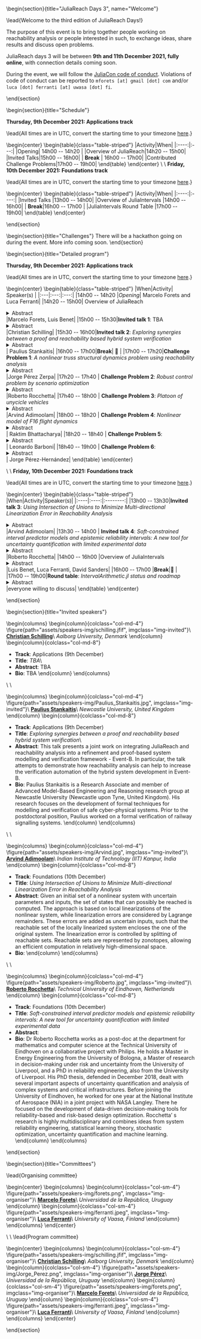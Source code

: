 <!-- =============================
     ABOUT
    ============================== -->

\begin{section}{title="JuliaReach Days 3", name="Welcome"}

\lead{Welcome to the third edition of JuliaReach Days!}

The purpose of this event is to bring together people working on reachability analysis
or people interested in such, to exchange ideas, share results and discuss open problems.

JuliaReach days 3 will be between **9th and 11th December 2021, fully online**, with
connection details coming soon.

During the event, we will follow the [JuliaCon code of conduct](https://juliacon.org/2021/coc/).
Violations of code of conduct can be reported to `mforets [at] gmail [dot] com` and/or `luca [dot] ferranti [at] uwasa [dot] fi`.

\end{section}


<!-- ==============================
     GETTING STARTED
     ============================== -->
\begin{section}{title="Schedule"}

**Thursday, 9th December 2021: Applications track**

\lead{All times are in UTC, convert the starting time to your timezone [here](https://arewemeetingyet.com/UTC/2021-12-09/14:00).}

\begin{center}
\begin{table}{class="table-striped"}
|Activity|When|
|:----:|:---:|
|Opening| 14h00 -- 14h20 |
|Overview of JuliaReach|14h20 -- 15h00|
|Invited Talks|15h00 -- 16h00|
| **Break** | 16h00 -- 17h00|
|Contributed Challenge Problems|17h00 -- 19h00|
\end{table}
\end{center}
\\
\\
**Friday, 10th December 2021: Foundations track**

\lead{All times are in UTC, convert the starting time to your timezone [here](https://arewemeetingyet.com/UTC/2021-12-09/13:00).}

\begin{center}
\begin{table}{class="table-striped"}
|Activity|When|
|:----:|:----:|
|Invited Talks |13h00 -- 14h00|
|Overview of JuliaIntervals |14h00 -- 16h00|
| **Break**|16h00 -- 17h00 |
|JuliaIntervals Round Table |17h00 -- 19h00|
\end{table}
\end{center}

\end{section}



<!-- ==============================
     HACKATHON
     ============================== -->
\begin{section}{title="Challenges"}
    There will be a hackathon going on during the event. More info coming soon.
\end{section}


<!-- =============================
     Detailed program
    ============================== -->

\begin{section}{title="Detailed program"}

**Thursday, 9th December 2021: Applications track**

\lead{All times are in UTC, convert the starting time to your timezone [here](https://arewemeetingyet.com/UTC/2021-12-09/14:00).}

\begin{center}
\begin{table}{class="table-striped"}
|When|Activity| Speaker(s) |
|:---|:---:|:---:|
|14h00 -- 14h20 |*Opening*| Marcelo Forets and Luca Ferranti|
|14h20 -- 15h00| Overview of JuliaReach <details><summary>Abstract</summary>TBA</details>|Marcelo Forets, Luis Benet|
|15h00 -- 15h30|**Invited talk 1**: TBA<details><summary>Abstract</summary>TBA</details>|Christian Schilling|
|15h30 -- 16h00|**Invited talk 2**: *Exploring synergies between a proof and reachability based hybrid system verification* <details><summary>Abstract</summary>This talk presents a joint work on integrating JuliaReach and reachability analysis into a refinement and proof-based system modelling and verification framework - Event-B. In particular, the talk attempts to demonstrate how reachability analysis can help to increase the verification automation of the hybrid system development in Event-B. </details>| Paulius Stankaitis|
|16h00 -- 17h00|**Break**| 🍕 |
|17h00 -- 17h20|**Challenge Problem 1**: *A nonlinear truss structural dynamics problem using reachability analysis* <details><summary>Abstract</summary>In this challenge, a simple truss-structure linear/nonlinear dynamics problem will be presented, where in the nonlinear case, large displacements are considered [[1]](https://raw.githubusercontent.com/ONSAS/libroANLE/main/tex/libroANLE.pdf#subsection.4.3.1). Basic Finite Element Method and Solid Dynamics concepts will be exposed, as well as the gold-standard numerical integration techniques. The recent application of Reachability Analysis to the linear case will be recalled [[2]](https://arxiv.org/pdf/2105.05841.pdf). The numerical results for the linear case using numerical integration and reachability will be obtained. Finally the nonlinear case problem will be clearly posed allowing to discuss possible novel approaches using reachability analysis.</details>|Jorge Pérez Zerpa|
|17h20 -- 17h40 | **Challenge Problem 2**: *Robust control problem by scenario optimization* <details><summary>Abstract</summary>TBA</details>|Roberto Rocchetta|
|17h40 -- 18h00 | **Challenge Problem 3**: *Platoon of unycicle vehicles* <details><summary>Abstract</summary>TBA</details>|Arvind Adimoolam|
|18h00 -- 18h20 | **Challenge Problem 4**:  *Nonlinear model of F16 flight dynamics* <details><summary>Abstract</summary>TBA</details>| Raktim Bhattacharya|
|18h20 -- 18h40 | **Challenge Problem 5**:   <details><summary>Abstract</summary>TBA</details>| Leonardo Barboni|
|18h40 -- 19h00 | **Challenge Problem 6**:   <details><summary>Abstract</summary>TBA</details>| Jorge Pérez-Hernández|
\end{table}
\end{center}

\\
\\
**Friday, 10th December 2021: Foundations track**

\lead{All times are in UTC, convert the starting time to your timezone [here](https://arewemeetingyet.com/UTC/2021-12-09/13:00).}

\begin{center}
\begin{table}{class="table-striped"}
|When|Activity|Speaker(s)|
|:----|:----:|:--------:|
|13h00 -- 13h30|**Invited talk 3**: *Using Intersection of Unions to Minimize Multi-directional Linearization Error in Reachability Analysis* <details><summary>Abstract</summary>Given an initial set of a nonlinear system with uncertain parameters and inputs, the set of states that can possibly be reached is computed. The approach is based on local linearizations of the nonlinear system, while linearization errors are considered by Lagrange remainders. These errors are added as uncertain inputs, such that the reachable set of the locally linearized system encloses the one of the original system. The linearization error is controlled by splitting of reachable sets. Reachable sets are represented by zonotopes, allowing an efficient computation in relatively high-dimensional space. </details>|Arvind Adimoolam|
|13h30 -- 14h00 | **Invited talk 4**: *Soft-constrained interval predictor models and epistemic reliability intervals: A new tool for uncertainty quantification with limited experimental data* <details><summary>Abstract</summary>TBA</details>|Roberto Rocchetta|
|14h00 -- 16h00 |Overview of JuliaIntervals <details><summary>Abstract</summary>TBA</details>|Luis Benet, Luca Ferranti, David Sanders|
|16h00 -- 17h00 |**Break**|🍕 |
|17h00 -- 19h00|**Round table**: *IntervalArithmetic.jl status and roadmap* <details><summary>Abstract</summary>TBA</details>|everyone willing to discuss|
\end{table}
\end{center}

\end{section}

<!-- =============================
      INVITED SPEAKERS
    ============================== -->

\begin{section}{title="Invited speakers"}

\begin{columns}
\begin{column}{colclass="col-md-4"}
\figure{path="assets/speakers-img/schilling.jfif", imgclass="img-invited"}\\
**[Christian Schilling](https://schillic.github.io/)**\\
*Aalborg University, Denmark*
\end{column}
\begin{column}{colclass="col-md-8"}
- **Track**: Applications (9th December)
- **Title**: *TBA*\\
- **Abstract**: TBA
- **Bio**: TBA
\end{column}
\end{columns}

\\
\\

\begin{columns}
\begin{column}{colclass="col-md-4"}
\figure{path="assets/speakers-img/Paulius_Stankaitis.jpg", imgclass="img-invited"}\\
**[Paulius Stankaitis](https://dblp.org/pid/174/1117.html)**\\
*Newcastle University, United Kingdom*
\end{column}
\begin{column}{colclass="col-md-8"}
- **Track**: Applications (9th December)
- **Title**: *Exploring synergies between a proof and reachability based hybrid system verification*\\
- **Abstract**: This talk presents a joint work on integrating JuliaReach and reachability analysis into a refinement and proof-based system modelling and verification framework - Event-B. In particular, the talk attempts to demonstrate how reachability analysis can help to increase the verification automation of the hybrid system development in Event-B.
- **Bio**: Paulius Stankaitis is a Research Associate and member of Advanced Model-Based Engineering and Reasoning research group at Newcastle University (Newcastle upon Tyne, United Kingdom). His research focuses on the development of formal techniques for modelling and verification of safe cyber-physical systems. Prior to the postdoctoral position, Paulius worked on a formal verification of railway signalling systems.
\end{column}
\end{columns}

\\
\\

\begin{columns}
\begin{column}{colclass="col-md-4"}
\figure{path="assets/speakers-img/Arvind.jpg", imgclass="img-invited"}\\
**[Arvind Adimoolam](https://www.linkedin.com/in/arvind-adimoolam-425a1932/)**\\
*Indian Institute of Technology (IIT) Kanpur, India*
\end{column}
\begin{column}{colclass="col-md-8"}
- **Track**: Foundations (10th December)
- **Title**: *Using Intersection of Unions to Minimize Multi-directional Linearization Error in Reachability Analysis*
- **Abstract**: Given an initial set of a nonlinear system with uncertain parameters and inputs, the set of states that can possibly be reached is computed. The approach is based on local linearizations of the nonlinear system, while linearization errors are considered by Lagrange remainders. These errors are added as uncertain inputs, such that the reachable set of the locally linearized system encloses the one of the original system. The linearization error is controlled by splitting of reachable sets. Reachable sets are represented by zonotopes, allowing an efficient computation in relatively high-dimensional space.
- **Bio**:
\end{column}
\end{columns}

\\
\\

\begin{columns}
\begin{column}{colclass="col-md-4"}
\figure{path="assets/speakers-img/Roberto.jpg", imgclass="img-invited"}\\
**[Roberto Rocchetta](https://www.linkedin.com/in/roberto-rocchetta-737b857a/)**\\
*Technical University of Eindhoven, Netherlands*
\end{column}
\begin{column}{colclass="col-md-8"}
- **Track**: Foundations (10th December)
- **Title**: *Soft-constrained interval predictor models and epistemic reliability intervals: A new tool for uncertainty quantification with limited experimental data*
- **Abstract**:
- **Bio**:  Dr Roberto Rocchetta works as a post-doc at the department for mathematics and computer science at the Technical University of Eindhoven on a collaborative project with Philips. He holds a Master in Energy Engineering from the University of Bologna, a Master of research in decision-making under risk and uncertainty from the University of Liverpool, and a PhD in reliability engineering, also from the University of Liverpool. His PhD thesis, defended in December 2018, dealt with several important aspects of uncertainty quantification and analysis of complex systems and critical infrastructures. Before joining the University of Eindhoven, he worked for one year at the National Institute of Aerospace (NIA) in a joint project with NASA Langley. There he focused on the development of data-driven decision-making tools for reliability-based and risk-based design optimization. Rocchetta’ s research is highly multidisciplinary and combines ideas from system reliability engineering, statistical learning theory, stochastic optimization, uncertainty quantification and machine learning.
\end{column}
\end{columns}

\end{section}

<!-- =============================
     Organisers
    ============================== -->

\begin{section}{title="Committees"}

\lead{Organising committee}

\begin{center}
\begin{columns}
\begin{column}{colclass="col-sm-4"}
\figure{path="assets/speakers-img/forets.png", imgclass="img-organiser"}\\
**[Marcelo Forets](https://mforets.github.io/)**\\
*Universidad de la República, Uruguay*
\end{column}
\begin{column}{colclass="col-sm-4"}
\figure{path="assets/speakers-img/ferranti.jpeg", imgclass="img-organiser"}\\
**[Luca Ferranti](https://lucaferranti.github.io)**\\
*University of Vaasa, Finland*
\end{column}
\end{columns}
\end{center}

\\
\\
\lead{Program committee}

\begin{center}
\begin{columns}
\begin{column}{colclass="col-sm-4"}
\figure{path="assets/speakers-img/schilling.jfif", imgclass="img-organiser"}\\
**[Christian Schilling](https://schillic.github.io/)**\\
*Aalborg University, Denmark*
\end{column}
\begin{column}{colclass="col-sm-4"}
\figure{path="assets/speakers-img/Jorge_Perez.png", imgclass="img-organiser"}\\
**[Jorge Pérez](https://www.fing.edu.uy/~jorgepz/)**\\
*Universidad de la República, Uruguay*
\end{column}
\begin{column}{colclass="col-sm-4"}
\figure{path="assets/speakers-img/forets.png", imgclass="img-organiser"}\\
**[Marcelo Forets](https://mforets.github.io/)**\\
*Universidad de la República, Uruguay*
\end{column}
\begin{column}{colclass="col-sm-4"}
\figure{path="assets/speakers-img/ferranti.jpeg", imgclass="img-organiser"}\\
**[Luca Ferranti](https://lucaferranti.github.io)**\\
*University of Vaasa, Finland*
\end{column}
\end{columns}
\end{center}

\end{section}
